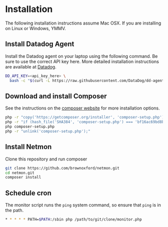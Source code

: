 # Installation

The following installation instructions assume Mac OSX. If you are installing
on Linux or Windows, YMMV.

## Install Datadog Agent

Install the Datadog agent on your laptop using the following command. Be sure to
use the correct API key here. More detailed installation instructions are
available at [Datadog](https://www.datadoghq.com/).

```bash
DD_API_KEY=<api_key_here> \
  bash -c "$(curl -L https://raw.githubusercontent.com/DataDog/dd-agent/master/packaging/osx/install.sh)"
```

## Download and install Composer

See the instructions on the [composer website](https://getcomposer.org/download/)
for more installation options.

```bash
php -r "copy('https://getcomposer.org/installer', 'composer-setup.php');"
php -r "if (hash_file('SHA384', 'composer-setup.php') === 'bf16ac69bd8b807bc6e4499b28968ee87456e29a3894767b60c2d4dafa3d10d045ffef2aeb2e78827fa5f024fbe93ca2') { echo 'Installer verified'; } else { echo 'Installer corrupt'; unlink('composer-setup.php'); } echo PHP_EOL;"
php composer-setup.php
php -r "unlink('composer-setup.php');"
```

## Install Netmon

Clone this repository and run composer

```bash
git clone https://github.com/brownoxford/netmon.git
cd netmon.git
composer install
```

## Schedule cron

The monitor script runs the `ping` system command, so ensure that `ping` is in
the path.

```bash
* * * * * PATH=$PATH:/sbin php /path/to/git/clone/monitor.php
```
